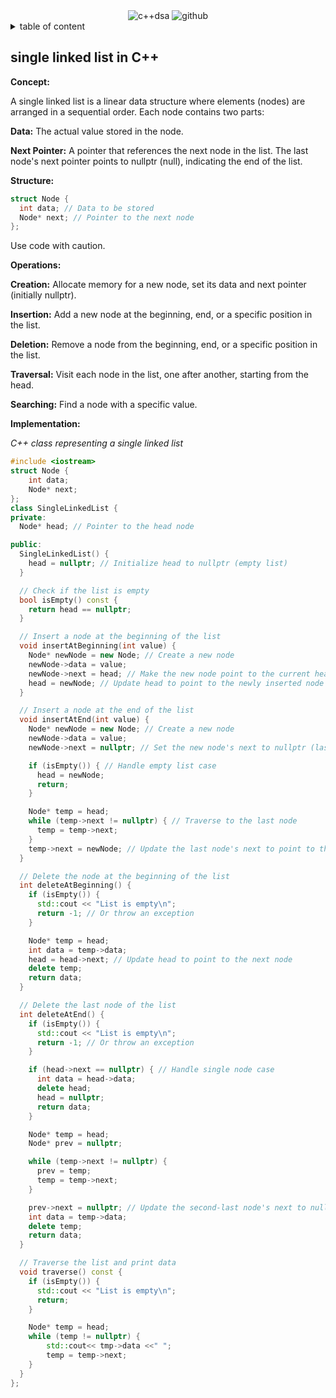 <div align="center">
    <img src="https://img.shields.io/badge/C%2B%2B_DSA-GITHUB-RESOURCES?style=flat-square" alt="c++dsa">
    <img src="https://img.shields.io/badge/KAVINGAM-white?style=flat-square&logo=github&logoColor=black" alt="github">
</div>

<details>
    <summary>table of content</summary>
    <ol>
        <li>
            <a alt="" href="">Chapter1 .Introduction</a>
            <ul>
                <li>
                    <a alt="" href="">1.1 Data Type</a>
                </li>
                <li>
                    <a alt="" href="">1.2 Abstract Data Type</a>
                </li>
                <li>
                    <a alt="" href="">1.3 Data Structures</a>
                    <ul>
                        <a alt="" href="">1.3.1 Linear and Non linear data structure</a>
                    </ul>
                    <ul>
                        <a alt="" href="">1.3.2 Static and dynamic data structure</a>
                    </ul>
                </li>
                <li>
                    <a alt="" href="">1.4 Algorithms</a>
                    <ul>
                        <a alt="" href="">1.4.1 Greedy algorithm</a>
                    </ul>
                    <ul>
                        <a alt="" href="">1.4.2 Divide and conquer algorithm</a>
                    </ul>
                    <ul>
                        <a alt="" href="">1.4.3 Backtracking</a>
                    </ul>
                    <ul>
                        <a alt="" href="">1.4.4 Randomized algorithm</a>
                    </ul>
                </li>
                <li>
                    <a alt="" href="">1.5 Analysis of algorithms</a>
                    <ul>
                        <a alt="" href="">1.5.1 Big O notation</a>
                    </ul>
                    <ul>
                        <a alt="" href="">1.5.1.1 Rule for O notation</a>
                    </ul>
                </li>
            </ul>
        </li>
        <li>
            <a alt="" href="">Chapter 2. Arrays,Pointers and Structures</a>
            <ul>
                <a alt="" href=""></a>
                <a alt="" href=""></a>
            </ul>
        </li>
        <li>
            <a alt="" href=""></a>
            <ul>
                <a alt="" href=""></a>
                <a alt="" href=""></a>
            </ul>
        </li>
        <li>
            <a alt="" href=""></a>
            <ul>
                <a alt="" href=""></a>
                <a alt="" href=""></a>
            </ul>
        </li>
    </ol>
</details>

## single linked list in C++

**Concept:**

<p>A single linked list is a linear data structure where elements (nodes) are arranged in a sequential order. Each node contains two parts:</p>

**Data:** The actual value stored in the node.

**Next Pointer:** A pointer that references the next node in the list. The last node's next pointer points to nullptr (null), indicating the end of the list.

**Structure:**

```C++
struct Node {
  int data; // Data to be stored
  Node* next; // Pointer to the next node
};
```
<p>Use code with caution.</p>

**Operations:**

**Creation:** Allocate memory for a new node, set its data and next pointer (initially nullptr).

**Insertion:** Add a new node at the beginning, end, or a specific position in the list.

**Deletion:** Remove a node from the beginning, end, or a specific position in the list.

**Traversal:** Visit each node in the list, one after another, starting from the head.

**Searching:** Find a node with a specific value.

**Implementation:**

<i>C++ class representing a single linked list</i>
```C++
#include <iostream>
struct Node {
    int data;
    Node* next;
};
class SingleLinkedList {
private:
  Node* head; // Pointer to the head node

public:
  SingleLinkedList() {
    head = nullptr; // Initialize head to nullptr (empty list)
  }

  // Check if the list is empty
  bool isEmpty() const {
    return head == nullptr;
  }

  // Insert a node at the beginning of the list
  void insertAtBeginning(int value) {
    Node* newNode = new Node; // Create a new node
    newNode->data = value;
    newNode->next = head; // Make the new node point to the current head
    head = newNode; // Update head to point to the newly inserted node
  }

  // Insert a node at the end of the list
  void insertAtEnd(int value) {
    Node* newNode = new Node; // Create a new node
    newNode->data = value;
    newNode->next = nullptr; // Set the new node's next to nullptr (last node)

    if (isEmpty()) { // Handle empty list case
      head = newNode;
      return;
    }

    Node* temp = head;
    while (temp->next != nullptr) { // Traverse to the last node
      temp = temp->next;
    }
    temp->next = newNode; // Update the last node's next to point to the new node
  }

  // Delete the node at the beginning of the list
  int deleteAtBeginning() {
    if (isEmpty()) {
      std::cout << "List is empty\n";
      return -1; // Or throw an exception
    }

    Node* temp = head;
    int data = temp->data;
    head = head->next; // Update head to point to the next node
    delete temp;
    return data;
  }

  // Delete the last node of the list
  int deleteAtEnd() {
    if (isEmpty()) {
      std::cout << "List is empty\n";
      return -1; // Or throw an exception
    }

    if (head->next == nullptr) { // Handle single node case
      int data = head->data;
      delete head;
      head = nullptr;
      return data;
    }

    Node* temp = head;
    Node* prev = nullptr;

    while (temp->next != nullptr) {
      prev = temp;
      temp = temp->next;
    }

    prev->next = nullptr; // Update the second-last node's next to nullptr
    int data = temp->data;
    delete temp;
    return data;
  }

  // Traverse the list and print data
  void traverse() const {
    if (isEmpty()) {
      std::cout << "List is empty\n";
      return;
    }

    Node* temp = head;
    while (temp != nullptr) {
        std::cout<< tmp->data <<" ";
        temp = temp->next;
    }
  }
};
```
